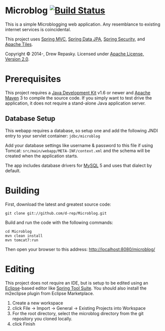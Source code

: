 Microblog [![Build Status](https://travis-ci.org/d-rep/Microblog.png?branch=master)](https://travis-ci.org/d-rep/Microblog)
=========
This is a simple Microblogging web application.  Any resemblance to existing internet services is coincidental.

This project uses [Spring MVC], [Spring Data JPA], [Spring Security], and [Apache Tiles].

Copyright &copy; 2014-, Drew Repasky.  Licensed under [Apache License, Version 2.0].


Prerequisites
=============
This project requires a [Java Development Kit] v1.6 or newer and [Apache Maven] 3 to compile the source code.  If you simply want to test drive the application, it does not require a stand-alone Java application server.


Database Setup
--------------
This webapp requires a database, so setup one and add the following JNDI entry to your servlet container: `jdbc/microblog`

Add your database settings like username & password to this file if using Tomcat: `src/main/webapp/META-INF/context.xml` and the schema will be created when the application starts.

The app includes database drivers for [MySQL] 5 and uses that dialect by default.


Building
========
First, download the latest and greatest source code:

    git clone git://github.com/d-rep/Microblog.git

Build and run the code with the following commands:

    cd Microblog
    mvn clean install
    mvn tomcat7:run


Then open your browser to this address: [http://localhost:8080/microblog/](http://localhost:8080/microblog/)

Editing
=======
This project does not require an IDE, but is setup to be edited using an [Eclipse]-based editor like [Spring Tool Suite].  You should also install the m2eclipse plugin from Eclipse Marketplace.

1. Create a new workspace
2. click File -> Import -> General -> Existing Projects into Workspace
3. For the root directory, select the microblog directory from the git repository you cloned locally.
4. click Finish

[Apache License, Version 2.0]: http://www.apache.org/licenses/LICENSE-2.0.html
[Java Development Kit]: http://www.oracle.com/technetwork/java/javase/downloads/index.html
[Apache Maven]: http://maven.apache.org/download.html
[MySQL]: http://dev.mysql.com/downloads/
[Spring MVC]: http://docs.spring.io/spring/docs/4.0.1.RELEASE/spring-framework-reference/htmlsingle/#mvc
[Spring Data JPA]: http://docs.spring.io/spring-data/jpa/docs/1.4.3.RELEASE/reference/html/
[Spring Security]: http://docs.spring.io/spring-security/site/docs/3.2.0.RELEASE/reference/htmlsingle/
[Apache Tiles]: http://tiles.apache.org/2.2/framework/tutorial/index.html
[Eclipse]: http://www.eclipse.org/downloads/
[Spring Tool Suite]: http://spring.io/tools/sts

